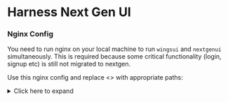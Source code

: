 # Harness Next Gen UI

### Nginx Config

You need to run nginx on your local machine to run `wingsui` and `nextgenui` simultaneously. This is required because some critical functionality (login, signup etc) is still not migrated to nextgen.

Use this nginx config and replace <> with appropriate paths:

<details>
  <summary>Click here to expand</summary>
  
```
access_log /usr/local/var/log/nginx/access.log;
error_log /usr/local/var/log/nginx/error.log;

# wingsui
server {
  listen      8182 ssl;
  server_name localhost;
  
  ssl_certificate     <certificate path>;
  ssl_certificate_key <key path>;
  
  root <wingsui code path>/wingsui;

  location = / {
    try_files /static/index.html =404;
  }

  location / {
    try_files /static/$uri /src/static/$uri =404;
  }
}

#nextgen v2
server {
  listen      8183 ssl;
  server_name localhost;
  
  ssl_certificate     <certificate path>;
  ssl_certificate_key <key path>;
  
  root <nextgenui code path>/nextgenui;

  location = / {
    try_files /dist/index.html =404;
  }

  location / {
    try_files /dist/$uri =404;
  }
}

# gateway
server {
  listen  8181 ssl;
  server_name localhost;
  
  ssl_certificate     <certificate path>;
  ssl_certificate_key <key path>;

  location /api {
    proxy_pass https://localhost:9090;
  }

  location /v2 {
    proxy_pass https://localhost:8183/;
  }

  location / {
    proxy_pass https://localhost:8182;
  }
}
```  
</details>

